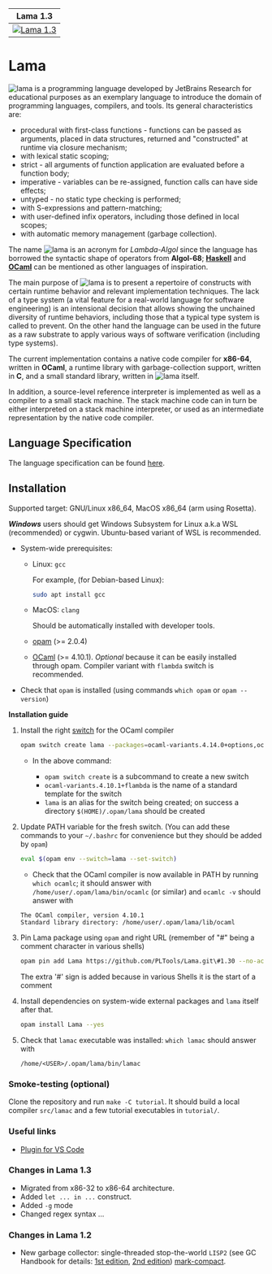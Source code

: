 | Lama         1.3    |
|---------------------|
| [![Lama 1.3][1]][2] |

[1]:  https://github.com/PLTools/Lama/Lama/workflows/Build/badge.svg?branch=1.30
[2]:  https://github.com/PLTools/Lama/Lama/actions

# Lama

![lama](lama.svg) is a programming language developed by JetBrains Research for educational purposes as an exemplary language to introduce the domain of programming languages, compilers, and tools.
Its general characteristics are:

* procedural with first-class functions - functions can be passed as arguments, placed in data structures,
  returned and "constructed" at runtime via closure mechanism;
* with lexical static scoping;
* strict - all arguments of function application are evaluated before a function body;
* imperative - variables can be re-assigned, function calls can have side effects;
* untyped - no static type checking is performed;
* with S-expressions and pattern-matching;
* with user-defined infix operators, including those defined in local scopes;
* with automatic memory management (garbage collection).

The name ![lama](lama.svg) is an acronym for *Lambda-Algol* since the language has borrowed the syntactic shape of operators from **Algol-68**; [**Haskell**](http://www.haskell.org) and [**OCaml**](http://ocaml.org) can be mentioned as other languages of inspiration.

The main purpose of ![lama](lama.svg) is to present a repertoire of constructs with certain runtime behavior and relevant implementation techniques.
The lack of a type system (a vital feature for a real-world language
for software engineering) is an intensional decision that allows showing the unchained diversity of runtime behaviors, including those that a typical type system is called to prevent.
On the other hand the language can be used in the future as a raw substrate to apply various ways of software verification (including type systems).

The current implementation contains a native code compiler for **x86-64**, written in **OCaml**, a runtime library with garbage-collection support, written in **C**, and a small standard library, written in ![lama](lama.svg) itself.

In addition, a source-level reference interpreter is implemented as well as a compiler to a small stack machine.
The stack machine code can in turn be either interpreted on a stack machine interpreter, or used as an intermediate representation by the native code compiler.

## Language Specification

The language specification can be found [here](lama-spec.pdf).

## Installation

Supported target: GNU/Linux x86_64, MacOS x86_64 (arm using Rosetta).

***Windows*** users should get Windows Subsystem for Linux a.k.a WSL (recommended) or cygwin.
Ubuntu-based variant of WSL is recommended.

* System-wide prerequisites:

  - Linux: `gcc`

    For example, (for Debian-based Linux):
    ```bash
    sudo apt install gcc
    ```

  - MacOS: `clang` 
    
    Should be automatically installed with developer tools.

  - [opam](http://opam.ocaml.org) (>= 2.0.4)
  - [OCaml](http://ocaml.org) (>= 4.10.1). *Optional* because it can be easily installed through opam.
  Compiler variant with `flambda` switch is recommended.

* Check that `opam` is installed (using commands `which opam` or `opam --version`)

**Installation guide**

1. Install the right [switch](https://opam.ocaml.org/doc/Manual.html#Switches) for the OCaml compiler

    ```bash
    opam switch create lama --packages=ocaml-variants.4.14.0+options,ocaml-option-flambda
    ```

    * In the above command:

      - `opam switch create` is a subcommand to create a new switch
      - `ocaml-variants.4.10.1+flambda` is the name of a standard template for the switch
      - `lama` is an alias for the switch being created; on success a directory `$(HOME)/.opam/lama` should be created

2. Update PATH variable for the fresh switch. (You can add these commands to your `~/.bashrc` for convenience but they should be added by `opam`)
    ```bash
    eval $(opam env --switch=lama --set-switch)
    ```

     * Check that the OCaml compiler is now available in PATH by running `which ocamlc`; it should answer with `/home/user/.opam/lama/bin/ocamlc` (or similar) and `ocamlc -v` should answer with
    ```
    The OCaml compiler, version 4.10.1
    Standard library directory: /home/user/.opam/lama/lib/ocaml
    ```

3. Pin Lama package using `opam` and right URL (remember of "#" being a comment character in various shells)

    ```bash
    opam pin add Lama https://github.com/PLTools/Lama.git\#1.30 --no-action
    ```

    The extra '#' sign is added because in various Shells it is the start of a comment

4. Install dependencies on system-wide external packages and `lama` itself after that.

    ```bash
    opam install Lama --yes
    ```

5. Check that `lamac` executable was installed: `which lamac` should answer with

    ```
    /home/<USER>/.opam/lama/bin/lamac
    ```

### Smoke-testing (optional)

Clone the repository and run `make -C tutorial`.
It should build a local compiler `src/lamac` and a few tutorial executables in `tutorial/`.

### Useful links

* [Plugin for VS Code](https://marketplace.visualstudio.com/items?itemName=mrartemsav.lama-lsp)

### Changes in Lama 1.3

* Migrated from x86-32 to x86-64 architecture.
* Added `let ... in ...` construct.
* Added `-g` mode
* Changed regex syntax ...

### Changes in Lama 1.2

* New garbage collector: single-threaded stop-the-world `LISP2` (see GC Handbook for details: [1st edition](https://www.cs.kent.ac.uk/people/staff/rej/gcbook/), [2nd edition](http://gchandbook.org/)) [mark-compact](https://www.memorymanagement.org/glossary/m.html#term-mark-compact).

